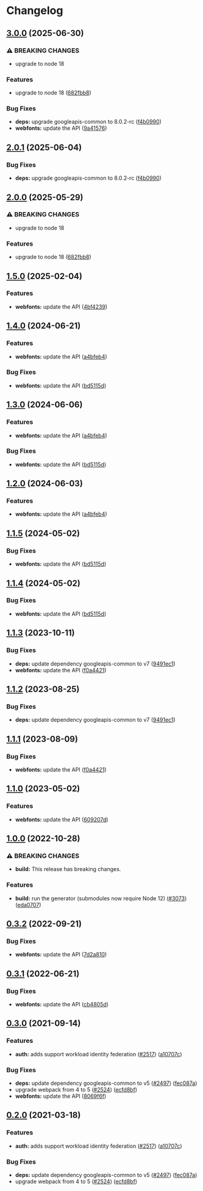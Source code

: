 # Changelog

## [3.0.0](https://github.com/googleapis/google-api-nodejs-client/compare/webfonts-v2.0.1...webfonts-v3.0.0) (2025-06-30)


### ⚠ BREAKING CHANGES

* upgrade to node 18

### Features

* upgrade to node 18 ([682fbb8](https://github.com/googleapis/google-api-nodejs-client/commit/682fbb869189ae92b3e9a194d37d0548af0c1f92))


### Bug Fixes

* **deps:** upgrade googleapis-common to 8.0.2-rc ([f4b0990](https://github.com/googleapis/google-api-nodejs-client/commit/f4b099071040cfbcfe4a2e7d487d45ee93b369e0))
* **webfonts:** update the API ([9a41576](https://github.com/googleapis/google-api-nodejs-client/commit/9a415763ea0301c559a6df443a34a4f398d8ca79))

## [2.0.1](https://github.com/googleapis/google-api-nodejs-client/compare/webfonts-v2.0.0...webfonts-v2.0.1) (2025-06-04)


### Bug Fixes

* **deps:** upgrade googleapis-common to 8.0.2-rc ([f4b0990](https://github.com/googleapis/google-api-nodejs-client/commit/f4b099071040cfbcfe4a2e7d487d45ee93b369e0))

## [2.0.0](https://github.com/googleapis/google-api-nodejs-client/compare/webfonts-v1.5.0...webfonts-v2.0.0) (2025-05-29)


### ⚠ BREAKING CHANGES

* upgrade to node 18

### Features

* upgrade to node 18 ([682fbb8](https://github.com/googleapis/google-api-nodejs-client/commit/682fbb869189ae92b3e9a194d37d0548af0c1f92))

## [1.5.0](https://github.com/googleapis/google-api-nodejs-client/compare/webfonts-v1.4.0...webfonts-v1.5.0) (2025-02-04)


### Features

* **webfonts:** update the API ([4bf4239](https://github.com/googleapis/google-api-nodejs-client/commit/4bf42394a8c5abe2d469795845a052e3eab02051))

## [1.4.0](https://github.com/googleapis/google-api-nodejs-client/compare/webfonts-v1.3.0...webfonts-v1.4.0) (2024-06-21)


### Features

* **webfonts:** update the API ([a4bfeb4](https://github.com/googleapis/google-api-nodejs-client/commit/a4bfeb411f042e141029a6d5d71fd37bcc41c5e2))


### Bug Fixes

* **webfonts:** update the API ([bd5115d](https://github.com/googleapis/google-api-nodejs-client/commit/bd5115dbc9c1bdb337f078cfac36bbc5143e41de))

## [1.3.0](https://github.com/googleapis/google-api-nodejs-client/compare/webfonts-v1.2.0...webfonts-v1.3.0) (2024-06-06)


### Features

* **webfonts:** update the API ([a4bfeb4](https://github.com/googleapis/google-api-nodejs-client/commit/a4bfeb411f042e141029a6d5d71fd37bcc41c5e2))


### Bug Fixes

* **webfonts:** update the API ([bd5115d](https://github.com/googleapis/google-api-nodejs-client/commit/bd5115dbc9c1bdb337f078cfac36bbc5143e41de))

## [1.2.0](https://github.com/googleapis/google-api-nodejs-client/compare/webfonts-v1.1.5...webfonts-v1.2.0) (2024-06-03)


### Features

* **webfonts:** update the API ([a4bfeb4](https://github.com/googleapis/google-api-nodejs-client/commit/a4bfeb411f042e141029a6d5d71fd37bcc41c5e2))

## [1.1.5](https://github.com/googleapis/google-api-nodejs-client/compare/webfonts-v1.1.4...webfonts-v1.1.5) (2024-05-02)


### Bug Fixes

* **webfonts:** update the API ([bd5115d](https://github.com/googleapis/google-api-nodejs-client/commit/bd5115dbc9c1bdb337f078cfac36bbc5143e41de))

## [1.1.4](https://github.com/googleapis/google-api-nodejs-client/compare/webfonts-v1.1.3...webfonts-v1.1.4) (2024-05-02)


### Bug Fixes

* **webfonts:** update the API ([bd5115d](https://github.com/googleapis/google-api-nodejs-client/commit/bd5115dbc9c1bdb337f078cfac36bbc5143e41de))

## [1.1.3](https://github.com/googleapis/google-api-nodejs-client/compare/webfonts-v1.1.2...webfonts-v1.1.3) (2023-10-11)


### Bug Fixes

* **deps:** update dependency googleapis-common to v7 ([9491ec1](https://github.com/googleapis/google-api-nodejs-client/commit/9491ec1cdc3c413e7d73edcfcd59cf5c28a7c855))
* **webfonts:** update the API ([f0a4421](https://github.com/googleapis/google-api-nodejs-client/commit/f0a44217601e0fb49d1f8627ea28035812830bb1))

## [1.1.2](https://github.com/googleapis/google-api-nodejs-client/compare/webfonts-v1.1.1...webfonts-v1.1.2) (2023-08-25)


### Bug Fixes

* **deps:** update dependency googleapis-common to v7 ([9491ec1](https://github.com/googleapis/google-api-nodejs-client/commit/9491ec1cdc3c413e7d73edcfcd59cf5c28a7c855))

## [1.1.1](https://github.com/googleapis/google-api-nodejs-client/compare/webfonts-v1.1.0...webfonts-v1.1.1) (2023-08-09)


### Bug Fixes

* **webfonts:** update the API ([f0a4421](https://github.com/googleapis/google-api-nodejs-client/commit/f0a44217601e0fb49d1f8627ea28035812830bb1))

## [1.1.0](https://github.com/googleapis/google-api-nodejs-client/compare/webfonts-v1.0.0...webfonts-v1.1.0) (2023-05-02)


### Features

* **webfonts:** update the API ([609207d](https://github.com/googleapis/google-api-nodejs-client/commit/609207dfe47ec8a7d6c5823d695f5be0b3dd1037))

## [1.0.0](https://github.com/googleapis/google-api-nodejs-client/compare/webfonts-v0.3.2...webfonts-v1.0.0) (2022-10-28)


### ⚠ BREAKING CHANGES

* **build:** This release has breaking changes.

### Features

* **build:** run the generator (submodules now require Node 12) ([#3073](https://github.com/googleapis/google-api-nodejs-client/issues/3073)) ([eda0707](https://github.com/googleapis/google-api-nodejs-client/commit/eda07079dadab46a80b6f9ede618f4f43030169e))

## [0.3.2](https://github.com/googleapis/google-api-nodejs-client/compare/webfonts-v0.3.1...webfonts-v0.3.2) (2022-09-21)


### Bug Fixes

* **webfonts:** update the API ([7d2a810](https://github.com/googleapis/google-api-nodejs-client/commit/7d2a81007d382fa87486829e667d09c17c65669e))

## [0.3.1](https://github.com/googleapis/google-api-nodejs-client/compare/webfonts-v0.3.0...webfonts-v0.3.1) (2022-06-21)


### Bug Fixes

* **webfonts:** update the API ([cb4805d](https://github.com/googleapis/google-api-nodejs-client/commit/cb4805dc0fb878ce40393e5cfd4871a541aea51d))

## [0.3.0](https://www.github.com/googleapis/google-api-nodejs-client/compare/webfonts-v0.2.0...webfonts-v0.3.0) (2021-09-14)


### Features

* **auth:** adds support workload identity federation ([#2517](https://www.github.com/googleapis/google-api-nodejs-client/issues/2517)) ([a10707c](https://www.github.com/googleapis/google-api-nodejs-client/commit/a10707c477759e7c9ef6360a2fe800856fb600c1))


### Bug Fixes

* **deps:** update dependency googleapis-common to v5 ([#2497](https://www.github.com/googleapis/google-api-nodejs-client/issues/2497)) ([fec087a](https://www.github.com/googleapis/google-api-nodejs-client/commit/fec087abcf3d994dd41c3ffa0a0c12b1f9f09dae))
* upgrade webpack from 4 to 5  ([#2524](https://www.github.com/googleapis/google-api-nodejs-client/issues/2524)) ([ecfd8bf](https://www.github.com/googleapis/google-api-nodejs-client/commit/ecfd8bfcd06e1beabff7ec9a8c4000222379eb8d))
* **webfonts:** update the API ([8069f6f](https://www.github.com/googleapis/google-api-nodejs-client/commit/8069f6f1fd64b6988454b06f2792fc610c641a39))

## [0.2.0](https://www.github.com/googleapis/google-api-nodejs-client/compare/webfonts-v0.1.0...webfonts-v0.2.0) (2021-03-18)


### Features

* **auth:** adds support workload identity federation ([#2517](https://www.github.com/googleapis/google-api-nodejs-client/issues/2517)) ([a10707c](https://www.github.com/googleapis/google-api-nodejs-client/commit/a10707c477759e7c9ef6360a2fe800856fb600c1))


### Bug Fixes

* **deps:** update dependency googleapis-common to v5 ([#2497](https://www.github.com/googleapis/google-api-nodejs-client/issues/2497)) ([fec087a](https://www.github.com/googleapis/google-api-nodejs-client/commit/fec087abcf3d994dd41c3ffa0a0c12b1f9f09dae))
* upgrade webpack from 4 to 5  ([#2524](https://www.github.com/googleapis/google-api-nodejs-client/issues/2524)) ([ecfd8bf](https://www.github.com/googleapis/google-api-nodejs-client/commit/ecfd8bfcd06e1beabff7ec9a8c4000222379eb8d))
